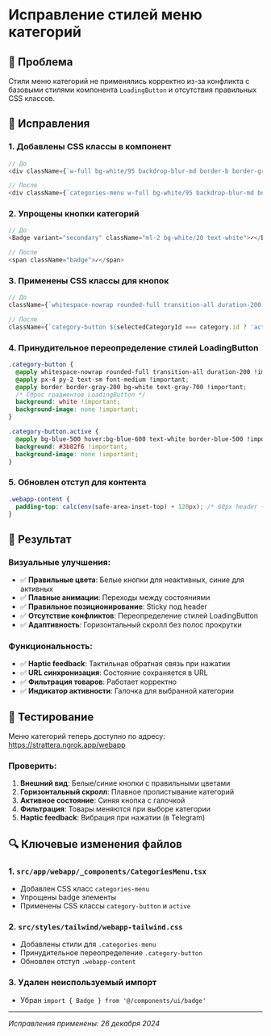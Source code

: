 # Исправление стилей меню категорий

## 🐛 Проблема

Стили меню категорий не применялись корректно из-за конфликта с базовыми стилями компонента `LoadingButton` и отсутствия правильных CSS классов.

## 🔧 Исправления

### 1. Добавлены CSS классы в компонент
```typescript
// До
<div className={`w-full bg-white/95 backdrop-blur-md border-b border-gray-100 ${className}`}>

// После  
<div className={`categories-menu w-full bg-white/95 backdrop-blur-md border-b border-gray-100 ${className}`}>
```

### 2. Упрощены кнопки категорий
```typescript
// До
<Badge variant="secondary" className="ml-2 bg-white/20 text-white">✓</Badge>

// После
<span className="badge">✓</span>
```

### 3. Применены CSS классы для кнопок
```typescript
// До
className={`whitespace-nowrap rounded-full transition-all duration-200 ${...}`}

// После
className={`category-button ${selectedCategoryId === category.id ? 'active' : ''}`}
```

### 4. Принудительное переопределение стилей LoadingButton
```css
.category-button {
  @apply whitespace-nowrap rounded-full transition-all duration-200 !important;
  @apply px-4 py-2 text-sm font-medium !important;
  @apply border border-gray-200 bg-white text-gray-700 !important;
  /* Сброс градиентов LoadingButton */
  background: white !important;
  background-image: none !important;
}

.category-button.active {
  @apply bg-blue-500 hover:bg-blue-600 text-white border-blue-500 !important;
  background: #3b82f6 !important;
  background-image: none !important;
}
```

### 5. Обновлен отступ для контента
```css
.webapp-content {
  padding-top: calc(env(safe-area-inset-top) + 120px); /* 60px header + 60px categories menu */
}
```

## 🎨 Результат

### Визуальные улучшения:
- ✅ **Правильные цвета**: Белые кнопки для неактивных, синие для активных
- ✅ **Плавные анимации**: Переходы между состояниями
- ✅ **Правильное позиционирование**: Sticky под header
- ✅ **Отсутствие конфликтов**: Переопределение стилей LoadingButton
- ✅ **Адаптивность**: Горизонтальный скролл без полос прокрутки

### Функциональность:
- ✅ **Haptic feedback**: Тактильная обратная связь при нажатии
- ✅ **URL синхронизация**: Состояние сохраняется в URL
- ✅ **Фильтрация товаров**: Работает корректно
- ✅ **Индикатор активности**: Галочка для выбранной категории

## 📱 Тестирование

Меню категорий теперь доступно по адресу: https://strattera.ngrok.app/webapp

### Проверить:
1. **Внешний вид**: Белые/синие кнопки с правильными цветами
2. **Горизонтальный скролл**: Плавное пролистывание категорий
3. **Активное состояние**: Синяя кнопка с галочкой
4. **Фильтрация**: Товары меняются при выборе категории
5. **Haptic feedback**: Вибрация при нажатии (в Telegram)

## 🔍 Ключевые изменения файлов

### 1. `src/app/webapp/_components/CategoriesMenu.tsx`
- Добавлен CSS класс `categories-menu`
- Упрощены badge элементы
- Применены CSS классы `category-button` и `active`

### 2. `src/styles/tailwind/webapp-tailwind.css`
- Добавлены стили для `.categories-menu`
- Принудительное переопределение `.category-button`
- Обновлен отступ `.webapp-content`

### 3. Удален неиспользуемый импорт
- Убран `import { Badge } from '@/components/ui/badge'`

---

*Исправления применены: 26 декабря 2024* 